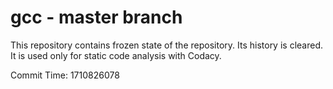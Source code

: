# gcc - master branch

This repository contains frozen state of the repository.
Its history is cleared. It is used only for static code
analysis with Codacy.

Commit Time: 1710826078